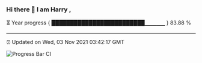 ### Hi there 👋 I am Harry , 

⏳ Year progress { █████████████████████████▁▁▁▁▁ } 83.88 %

---

⏰ Updated on Wed, 03 Nov 2021 03:42:17 GMT

![Progress Bar CI](https://github.com/duykhang68/duykhang68/workflows/Progress%20Bar%20CI/badge.svg)

